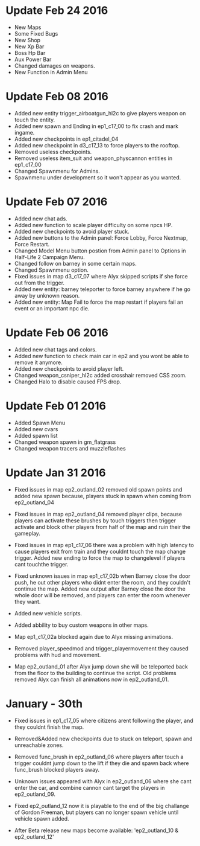 # Update Feb 24 2016

- New Maps
- Some Fixed Bugs
- New Shop
- New Xp Bar
- Boss Hp Bar
- Aux Power Bar
- Changed damages on weapons.
- New Function in Admin Menu

# Update Feb 08 2016

- Added new entity trigger_airboatgun_hl2c to give players weapon on touch the entity.
- Added new spawn and Ending in ep1_c17_00 to fix crash and mark ingame.
- Added new checkpoints in ep1_citadel_04
- Added new checkpoint in d3_c17_13 to force players to the rooftop.
- Removed useless checkpoints.
- Removed useless item_suit and weapon_physcannon entities in ep1_c17_00
- Changed Spawnmenu for Admins.
- Spawnmenu under development so it won't appear as you wanted.

# Update Feb 07 2016

- Added new chat ads.
- Added new function to scale player difficulty on some npcs HP.
- Added new checkpoints to avoid player stuck.
- Added new buttons to the Admin panel: Force Lobby, Force Nextmap, Force Restart.
- Changed Model Menu button postion from Admin panel to Options in Half-Life 2 Campaign Menu.
- Changed follow on barney in some certain maps.
- Changed Spawnmenu option.
- Fixed issues in map d3_c17_07 where Alyx skipped scripts if she force out from the trigger.
- Added new entity: barney teleporter to force barney anywhere if he go away by unknown reason.
- Added new entity: Map Fail to force the map restart if players fail an event or an important npc die.

# Update Feb 06 2016

- Added new chat tags and colors.
- Added new function to check main car in ep2 and you wont be able to remove it anymore.
- Added new checkpoints to avoid player left.
- Changed weapon_csniper_hl2c added crosshair removed CSS zoom.
- Changed Halo to disable caused FPS drop.

# Update Feb 01 2016

- Added Spawn Menu
- Added new cvars
- Added spawn list
- Changed weapon spawn in gm_flatgrass
- Changed weapon tracers and muzzleflashes

# Update Jan 31 2016

- Fixed issues in map ep2_outland_02 removed old spawn points and added new spawn because, players stuck in spawn when coming from ep2_outland_04

- Fixed issues in map ep2_outland_04 removed player clips, because players can activate these brushes by touch triggers then trigger activate and block other players from half of the map and ruin their the gameplay.

- Fixed issues in map ep1_c17_06 there was a problem with high latency to cause players exit from train and they couldnt touch the map change trigger. Added new ending to force the map to changelevel if players cant touchthe trigger.

- Fixed unknown issues in map ep1_c17_02b when Barney close the door push, he out other players who didnt enter the room, and they couldn't continue the map. Added new output after Barney close the door the whole door will be removed, and players can enter the room whenever they want.

- Added new vehicle scripts.

- Added abbility to buy custom weapons in other maps.

- Map ep1_c17_02a blocked again due to Alyx missing animations.

- Removed player_speedmod and trigger_playermovement they caused problems with hud and movement.

- Map ep2_outland_01 after Alyx jump down she will be teleported back from the floor to the building to continue the script. Old problems removed Alyx can finish all animations now in ep2_outland_01.

# January - 30th

- Fixed issues in ep1_c17_05 where citizens arent following the player, and they couldnt finish the map.

- Removed&Added new checkpoints due to stuck on teleport, spawn and unreachable zones.

- Removed func_brush in ep2_outland_06 where players after touch a trigger couldnt jump down to the lift if they die and spawn back where func_brush blocked players away.

- Unknown issues appeared with Alyx in ep2_outland_06 where she cant enter the car, and combine cannon cant target the players in ep2_outland_09.

- Fixed ep2_outland_12 now it is playable to the end of the big challange of Gordon Freeman, but players can no longer spawn vehicle until vehicle spawn added.

- After Beta release new maps become available: 'ep2_outland_10 & ep2_outland_12'
